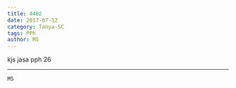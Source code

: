 ```yaml
---
title: 4482
date: 2017-07-12
category: Tanya-SC
tags: PPh
author: MS
---
```


kjs jasa pph 26

---



`MS`
